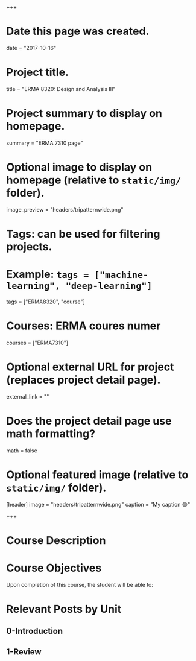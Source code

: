 +++
# Date this page was created.
date = "2017-10-16"

# Project title.
title = "ERMA 8320: Design and Analysis III"

# Project summary to display on homepage.
summary = "ERMA 7310 page"

# Optional image to display on homepage (relative to `static/img/` folder).
image_preview = "headers/tripatternwide.png"

# Tags: can be used for filtering projects.
# Example: `tags = ["machine-learning", "deep-learning"]`
tags = ["ERMA8320", "course"]

# Courses: ERMA coures numer
courses = ["ERMA7310"]

# Optional external URL for project (replaces project detail page).
external_link = ""

# Does the project detail page use math formatting?
math = false

# Optional featured image (relative to `static/img/` folder).
[header]
image = "headers/tripatternwide.png"
caption = "My caption :smile:"

+++

# Course Description



# Course Objectives

Upon completion of this course, the student will be able to:



# Relevant Posts by Unit

## 0-Introduction

## 1-Review 
